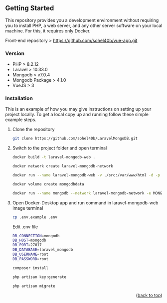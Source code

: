 <a name="readme-top"></a>

<!-- GETTING STARTED -->
## Getting Started

This repository provides you a development environment without requiring you to install PHP, a web server, and any other server software on your local machine. For this, it requires only Docker.

Front-end repository > https://github.com/sohel40b/vue-app.git

### Version

- PHP > 8.2.12
- Laravel > 10.33.0
- Mongodb > v7.0.4
- Mongodb Package > 4.1.0
- VueJS > 3

### Installation

This is an example of how you may give instructions on setting up your project locally. To get a local copy up and running follow these simple example steps.

1. Clone the repository
   ```sh
   git clone https://github.com/sohel40b/LaravelMongoDB.git
   ```
2. Switch to the project folder and open terminal 
   ```sh
   docker build -t laravel-mongodb-web .
   ```
   ```sh
   docker network create laravel-mongodb-network
   ```
   ```sh
   docker run --name laravel-mongodb-web -v ./src:/var/www/html -d -p 8000:80 --network laravel-mongodb-network -e DB_HOST=mongodb -e DB_PORT=27017 -e DB_DATABASE=laravel_mongodb -e DB_USERNAME=root -e DB_PASSWORD=root -e DB_CONNECTION=mongodb laravel-mongodb-web
   ```
   ```sh
   docker volume create mongodbdata
   ```
   ```sh
   docker run --name mongodb --network laravel-mongodb-network -e MONGO_INITDB_ROOT_USERNAME=root -e MONGO_INITDB_ROOT_PASSWORD=root -d -p 27017:27017 -v mongodbdata:/data/db mongo:latest
   ```
3. Open Docker-Desktop app and run command in laravel-mongodb-web image terminal
   ```sh
   cp .env.example .env
   ```
   Edit .env file
   ```sh
   DB_CONNECTION=mongodb
   DB_HOST=mongodb
   DB_PORT=27017
   DB_DATABASE=laravel_mongodb
   DB_USERNAME=root
   DB_PASSWORD=root
   ```
   ```sh
   composer install
   ```
   ```sh
   php artisan key:generate 
   ```
   ```sh
   php artisan migrate
   ```
<p align="right">(<a href="#readme-top">back to top</a>)</p>
